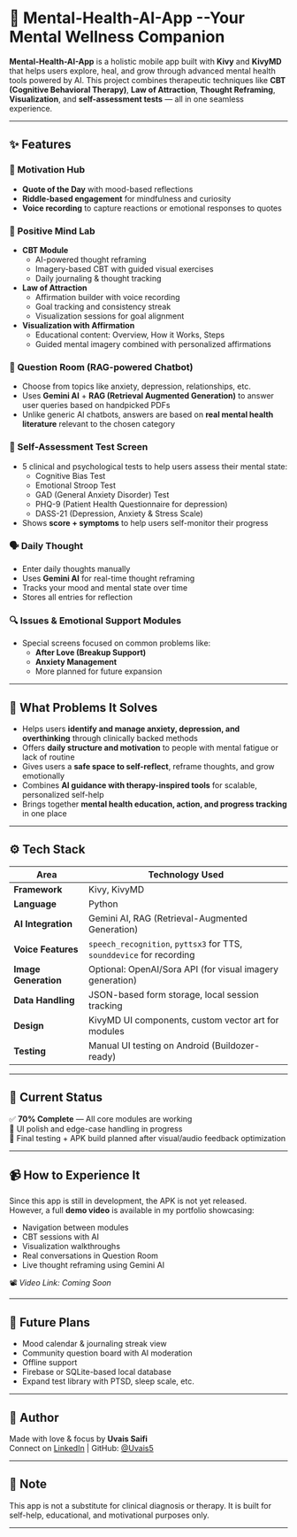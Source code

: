 
# 🧠 Mental-Health-AI-App --Your Mental Wellness Companion  

**Mental-Health-AI-App** is a holistic mobile app built with **Kivy** and **KivyMD** that helps users explore, heal, and grow through advanced mental health tools powered by AI. This project combines therapeutic techniques like **CBT (Cognitive Behavioral Therapy)**, **Law of Attraction**, **Thought Reframing**, **Visualization**, and **self-assessment tests** — all in one seamless experience.

---

## ✨ Features

### 🧩 Motivation Hub  
- **Quote of the Day** with mood-based reflections  
- **Riddle-based engagement** for mindfulness and curiosity  
- **Voice recording** to capture reactions or emotional responses to quotes  

### 🧠 Positive Mind Lab  
- **CBT Module**  
  - AI-powered thought reframing  
  - Imagery-based CBT with guided visual exercises  
  - Daily journaling & thought tracking  
- **Law of Attraction**  
  - Affirmation builder with voice recording  
  - Goal tracking and consistency streak  
  - Visualization sessions for goal alignment  
- **Visualization with Affirmation**  
  - Educational content: Overview, How it Works, Steps  
  - Guided mental imagery combined with personalized affirmations  

### 💬 Question Room (RAG-powered Chatbot)  
- Choose from topics like anxiety, depression, relationships, etc.  
- Uses **Gemini AI** + **RAG (Retrieval Augmented Generation)** to answer user queries based on handpicked PDFs  
- Unlike generic AI chatbots, answers are based on **real mental health literature** relevant to the chosen category  

### 🧪 Self-Assessment Test Screen  
- 5 clinical and psychological tests to help users assess their mental state:  
  - Cognitive Bias Test  
  - Emotional Stroop Test  
  - GAD (General Anxiety Disorder) Test  
  - PHQ-9 (Patient Health Questionnaire for depression)  
  - DASS-21 (Depression, Anxiety & Stress Scale)  
- Shows **score + symptoms** to help users self-monitor their progress  

### 🗣️ Daily Thought  
- Enter daily thoughts manually  
- Uses **Gemini AI** for real-time thought reframing  
- Tracks your mood and mental state over time  
- Stores all entries for reflection  

### 🔍 Issues & Emotional Support Modules  
- Special screens focused on common problems like:  
  - **After Love (Breakup Support)**  
  - **Anxiety Management**  
  - More planned for future expansion  

---

## 🧠 What Problems It Solves

- Helps users **identify and manage anxiety, depression, and overthinking** through clinically backed methods  
- Offers **daily structure and motivation** to people with mental fatigue or lack of routine  
- Gives users a **safe space to self-reflect**, reframe thoughts, and grow emotionally  
- Combines **AI guidance with therapy-inspired tools** for scalable, personalized self-help  
- Brings together **mental health education, action, and progress tracking** in one place  

---

## ⚙️ Tech Stack

| Area                 | Technology Used                      |
|----------------------|---------------------------------------|
| **Framework**        | Kivy, KivyMD                          |
| **Language**         | Python                                |
| **AI Integration**   | Gemini AI, RAG (Retrieval-Augmented Generation) |
| **Voice Features**   | `speech_recognition`, `pyttsx3` for TTS, `sounddevice` for recording |
| **Image Generation** | Optional: OpenAI/Sora API (for visual imagery generation) |
| **Data Handling**    | JSON-based form storage, local session tracking |
| **Design**           | KivyMD UI components, custom vector art for modules |
| **Testing**          | Manual UI testing on Android (Buildozer-ready) |

---

## 🚀 Current Status

✅ **70% Complete** — All core modules are working  
🔄 UI polish and edge-case handling in progress  
🧪 Final testing + APK build planned after visual/audio feedback optimization

---

## 📹 How to Experience It

Since this app is still in development, the APK is not yet released.  
However, a full **demo video** is available in my portfolio showcasing:

- Navigation between modules  
- CBT sessions with AI  
- Visualization walkthroughs  
- Real conversations in Question Room  
- Live thought reframing using Gemini AI  

📽️ *Video Link: Coming Soon*

---

## 🧘 Future Plans

- Mood calendar & journaling streak view  
- Community question board with AI moderation  
- Offline support  
- Firebase or SQLite-based local database  
- Expand test library with PTSD, sleep scale, etc.  

---

## 📇 Author

Made with love & focus by **Uvais Saifi**  
Connect on [LinkedIn](https://www.linkedin.com/) | GitHub: [@Uvais5](https://github.com/Uvais5)

---

## 📌 Note

This app is not a substitute for clinical diagnosis or therapy. It is built for self-help, educational, and motivational purposes only.

---

